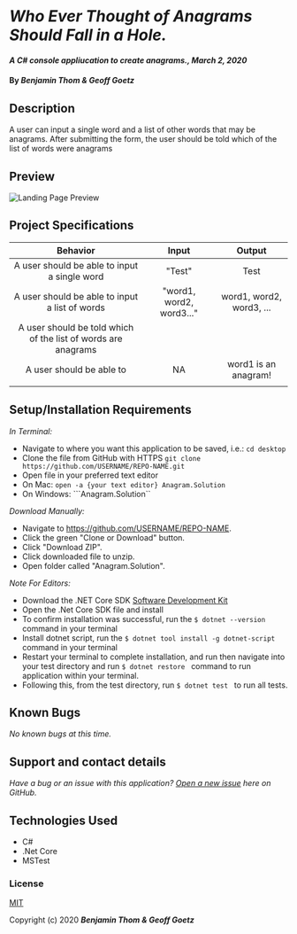 # _Who Ever Thought of Anagrams Should Fall in a Hole._

#### _A C# console appliucation to create anagrams., March 2, 2020_

#### By _**Benjamin Thom & Geoff Goetz**_

## Description

A user can input a single word and a list of other words that may be anagrams. After submitting the form, the user should be told which of the list of words were anagrams

## Preview
![Landing Page Preview](img/image-file.png)

## Project Specifications

| Behavior | Input | Output |
|:---:|:---:|:---:|
|A user should be able to input a single word|"Test"|Test|
|A user should be able to input a list of words|"word1, word2, word3..."|word1, word2, word3, ...|
|A user should be told which of the list of words are anagrams|||
|A user should be able to |NA|word1 is an anagram!|
||||

## Setup/Installation Requirements

_In Terminal:_

* Navigate to where you want this application to be saved, i.e.:
```cd desktop```
* Clone the file from GitHub with HTTPS
```git clone https://github.com/USERNAME/REPO-NAME.git```
* Open file in your preferred text editor
* On Mac: ```open -a {your text editor} Anagram.Solution```
* On Windows: ```Anagram.Solution``

_Download Manually:_

* Navigate to https://github.com/USERNAME/REPO-NAME.
* Click the green "Clone or Download" button.
* Click "Download ZIP".
* Click downloaded file to unzip.
* Open folder called "Anagram.Solution".

_Note For Editors:_ 
* Download the .NET Core SDK [Software Development Kit](https://dotnet.microsoft.com/download)
* Open the .Net Core SDK file and install
* To confirm installation was successful, run the ```$ dotnet --version``` command in your terminal
* Install dotnet script, run the ```$ dotnet tool install -g dotnet-script``` command in your terminal
* Restart your terminal to complete installation, and run then navigate into your test directory and run  ```$ dotnet restore ``` command to run application within your terminal.
* Following this, from the test directory, run ```$ dotnet test ``` to run all tests.

## Known Bugs

_No known bugs at this time._

## Support and contact details

_Have a bug or an issue with this application? [Open a new issue](https://github.com/benjamin-thompdx/To-Do-List/issues) here on GitHub._

## Technologies Used

* C#
* .Net Core
* MSTest

### License

[MIT](https://choosealicense.com/licenses/mit/)

Copyright (c) 2020 **_Benjamin Thom & Geoff Goetz_**